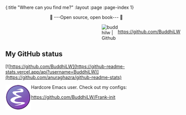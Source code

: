 {:title "Where can you find me?"
 :layout :page
 :page-index 1}

<div style="text-align:center">
<p>
📖 ---Open source, open book--- 📖
</p>
</div>

<div  style="display:flex;">

<img alt="buddhilw | Github" style="margin-left:300px; width:50px;" src="https://cdn.jsdelivr.net/npm/simple-icons@v4/icons/github.svg"/>
<p style="margin-right:300px;"><a href="https://github.com/BuddhiLW">https://github.com/BuddhiLW</a><p/>
</div>



<div></div>

## My GitHub status

[![https://github.com/BuddhiLW](https://github-readme-stats.vercel.app/api?username=BuddhiLW)](https://github.com/anuraghazra/github-readme-stats)

<!-- <div> -->
<!-- <img alt="GNU/Linux" style="width:40px;" src="https://raw.githubusercontent.com/github/explore/80688e429a7d4ef2fca1e82350fe8e3517d3494d/topics/linux/linux.png"/> -->
<!-- <p>Artix Linux user.</p> -->
<!-- </div> -->
<img align="left" alt="Emacs" style="width:80px;" src="https://raw.githubusercontent.com/github/explore/80688e429a7d4ef2fca1e82350fe8e3517d3494d/topics/emacs/emacs.png" />
<p>Hardcore Emacs user. Check out my configs:</p>

<!-- [https://github.com/BuddhiLW/Frank-init](https://github.com/BuddhiLW/Frank-init) -->
<p><a href="https://github.com/BuddhiLW/Frank-init">https://github.com/BuddhiLW/Frank-init</a><p/>
